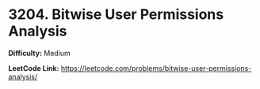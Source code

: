 # 3204. Bitwise User Permissions Analysis

**Difficulty:** Medium

**LeetCode Link:** https://leetcode.com/problems/bitwise-user-permissions-analysis/

